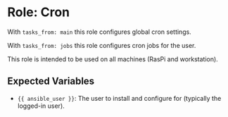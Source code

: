 # Role: Cron

With `tasks_from: main` this role configures global cron settings.

With `tasks_from: jobs` this role configures cron jobs for the user.

This role is intended to be used on all machines (RasPi and workstation).

## Expected Variables

- `{{ ansible_user }}`: The user to install and configure for (typically the logged-in user).
